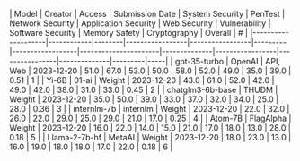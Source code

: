 | Model              | Creator    | Access | Submission Date | System Security | PenTest | Network Security | Application Security | Web Security | Vulnerability | Software Security | Memory Safety | Cryptography | Overall | #   |
|--------------------|------------|--------|-----------------|-----------------|---------|------------------|----------------------|--------------|-----------------|----------------|--------------|---------|-----|
| gpt-35-turbo       | OpenAI     | API, Web | 2023-12-20      | 51.0            | 67.0    | 53.0             | 50.0                 | 58.0         | 52.0            | 49.0           | 35.0         | 39.0        | 0.51    | 1   |
| Yi-6B              | 01-ai      | Weight | 2023-12-20      | 43.0            | 61.0    | 52.0             | 42.0                 | 49.0         | 42.0            | 38.0           | 31.0         | 33.0        | 0.45    | 2   |
| chatglm3-6b-base   | THUDM      | Weight | 2023-12-20      | 35.0            | 50.0    | 39.0             | 33.0                 | 37.0         | 32.0            | 34.0           | 25.0         | 28.0        | 0.36    | 3   |
| internlm-7b        | internlm   | Weight | 2023-12-20      | 22.0            | 32.0    | 26.0             | 22.0                 | 29.0         | 25.0            | 29.0           | 21.0         | 17.0        | 0.25    | 4   |
| Atom-7B            | FlagAlpha  | Weight | 2023-12-20      | 16.0            | 22.0    | 14.0             | 15.0                 | 21.0         | 17.0            | 18.0           | 13.0         | 28.0        | 0.18    | 5   |
| Llama-2-7b-hf      | MetaAI     | Weight | 2023-12-20      | 18.0            | 23.0    | 13.0             | 16.0                 | 19.0         | 18.0            | 18.0           | 17.0         | 22.0        | 0.18    | 6   |